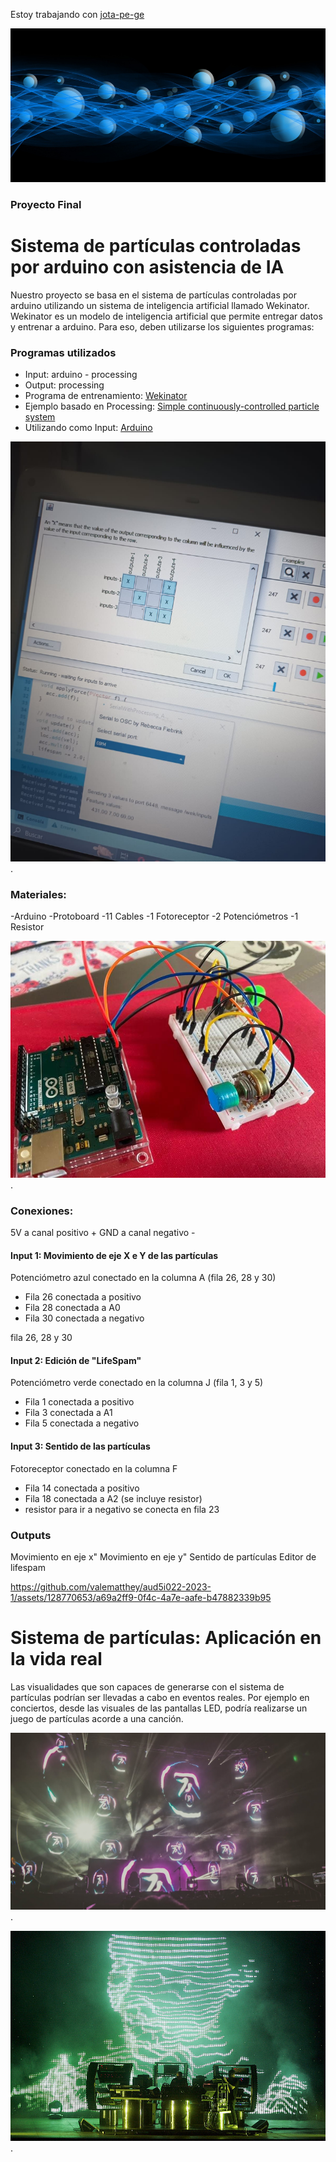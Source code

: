Estoy trabajando con [jota-pe-ge](https://gibhub.com/jota-pe-ge)


  ![](fotos_videos/physics-g09ac840c2_carousel.png)



### Proyecto Final
# Sistema de partículas controladas por arduino con asistencia de IA
Nuestro proyecto se basa en el sistema de partículas controladas por arduino utilizando un sistema de inteligencia artificial llamado Wekinator.
Wekinator es un modelo de inteligencia artificial que permite entregar datos y entrenar a arduino. Para eso, deben utilizarse los siguientes programas:



### Programas utilizados
* Input: arduino - processing
* Output: processing
* Programa de entrenamiento: [Wekinator](http://www.wekinator.org/)
* Ejemplo basado en Processing: [Simple continuously-controlled particle system](http://www.wekinator.org/examples/#Processing_animation_audio)
* Utilizando como Input: [Arduino](http://www.wekinator.org/examples/#Arduino)

![](fotos_videos/whatsappimage2.jpeg).


### Materiales:

-Arduino
-Protoboard
-11 Cables
-1 Fotoreceptor
-2 Potenciómetros
-1 Resistor


![](fotos_videos/whatsappimage.jpeg).



### Conexiones:
5V a canal positivo +
GND a canal negativo -


#### Input 1: Movimiento de eje X e Y de las partículas
Potenciómetro azul conectado en la columna A (fila 26, 28 y 30)
* Fila 26 conectada a positivo
* Fila 28 conectada a A0
* Fila 30 conectada a negativo

fila 26, 28 y 30



#### Input 2: Edición de "LifeSpam"
Potenciómetro verde conectado en la columna J (fila 1, 3 y 5)
* Fila 1 conectada a positivo 
* Fila 3 conectada a A1
* Fila 5 conectada a negativo 



#### Input 3: Sentido de las partículas
Fotoreceptor conectado en la columna F 
* Fila 14 conectada a positivo 
* Fila 18 conectada a A2 (se incluye resistor)
* resistor para ir a negativo se conecta en fila 23


### Outputs
Movimiento en eje x" 
Movimiento en eje y"
Sentido de partículas
Editor de lifespam



https://github.com/valematthey/aud5i022-2023-1/assets/128770653/a69a2ff9-0f4c-4a7e-aafe-b47882339b95




# Sistema de partículas: Aplicación en la vida real
Las visualidades que son capaces de generarse con el sistema de partículas podrían ser llevadas a cabo en eventos reales. Por ejemplo en conciertos, desde las visuales de las pantallas LED, podría realizarse un juego de partículas acorde a una canción.

![](fotos_videos/maxresdefault.jpg).

![](fotos_videos/Chemical-Brothers.jpg).



